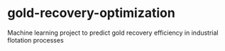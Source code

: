 # gold-recovery-optimization
Machine learning project to predict gold recovery efficiency in industrial flotation processes
